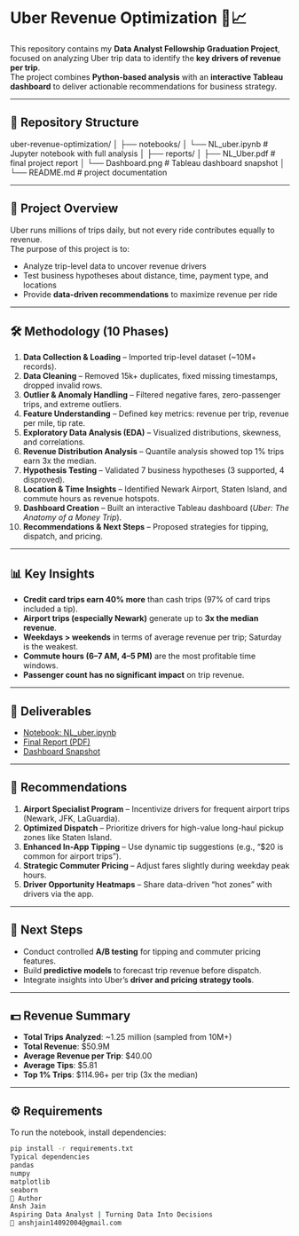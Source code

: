 # Uber Revenue Optimization 🚖📈

This repository contains my **Data Analyst Fellowship Graduation Project**, focused on analyzing Uber trip data to identify the **key drivers of revenue per trip**.  
The project combines **Python-based analysis** with an **interactive Tableau dashboard** to deliver actionable recommendations for business strategy.

---

## 📂 Repository Structure
uber-revenue-optimization/
│
├── notebooks/
│ └── NL_uber.ipynb # Jupyter notebook with full analysis
│
├── reports/
│ ├── NL_Uber.pdf # final project report
│ └── Dashboard.png # Tableau dashboard snapshot
│
└── README.md # project documentation

---

## 📌 Project Overview
Uber runs millions of trips daily, but not every ride contributes equally to revenue.  
The purpose of this project is to:
- Analyze trip-level data to uncover revenue drivers  
- Test business hypotheses about distance, time, payment type, and locations  
- Provide **data-driven recommendations** to maximize revenue per ride  

---

## 🛠️ Methodology (10 Phases)

1. **Data Collection & Loading** – Imported trip-level dataset (~10M+ records).  
2. **Data Cleaning** – Removed 15k+ duplicates, fixed missing timestamps, dropped invalid rows.  
3. **Outlier & Anomaly Handling** – Filtered negative fares, zero-passenger trips, and extreme outliers.  
4. **Feature Understanding** – Defined key metrics: revenue per trip, revenue per mile, tip rate.  
5. **Exploratory Data Analysis (EDA)** – Visualized distributions, skewness, and correlations.  
6. **Revenue Distribution Analysis** – Quantile analysis showed top 1% trips earn 3x the median.  
7. **Hypothesis Testing** – Validated 7 business hypotheses (3 supported, 4 disproved).  
8. **Location & Time Insights** – Identified Newark Airport, Staten Island, and commute hours as revenue hotspots.  
9. **Dashboard Creation** – Built an interactive Tableau dashboard (*Uber: The Anatomy of a Money Trip*).  
10. **Recommendations & Next Steps** – Proposed strategies for tipping, dispatch, and pricing.  

---

## 📊 Key Insights
- **Credit card trips earn 40% more** than cash trips (97% of card trips included a tip).  
- **Airport trips (especially Newark)** generate up to **3x the median revenue**.  
- **Weekdays > weekends** in terms of average revenue per trip; Saturday is the weakest.  
- **Commute hours (6–7 AM, 4–5 PM)** are the most profitable time windows.  
- **Passenger count has no significant impact** on trip revenue.  

---

## 📑 Deliverables
- [Notebook: NL_uber.ipynb](./notebooks/NL_uber.ipynb)  
- [Final Report (PDF)](./reports/NL_Uber.pdf)  
- [Dashboard Snapshot](./reports/Dashboard.png)  

---

## 🚀 Recommendations
1. **Airport Specialist Program** – Incentivize drivers for frequent airport trips (Newark, JFK, LaGuardia).  
2. **Optimized Dispatch** – Prioritize drivers for high-value long-haul pickup zones like Staten Island.  
3. **Enhanced In-App Tipping** – Use dynamic tip suggestions (e.g., “$20 is common for airport trips”).  
4. **Strategic Commuter Pricing** – Adjust fares slightly during weekday peak hours.  
5. **Driver Opportunity Heatmaps** – Share data-driven “hot zones” with drivers via the app.  

---

## 🔮 Next Steps
- Conduct controlled **A/B testing** for tipping and commuter pricing features.  
- Build **predictive models** to forecast trip revenue before dispatch.  
- Integrate insights into Uber’s **driver and pricing strategy tools**.  

---

## 💵 Revenue Summary
- **Total Trips Analyzed**: ~1.25 million (sampled from 10M+)  
- **Total Revenue**: $50.9M  
- **Average Revenue per Trip**: $40.00  
- **Average Tips**: $5.81  
- **Top 1% Trips**: $114.96+ per trip (3x the median)  

---

## ⚙️ Requirements
To run the notebook, install dependencies:
```bash
pip install -r requirements.txt
Typical dependencies
pandas
numpy
matplotlib
seaborn
👤 Author
Ansh Jain
Aspiring Data Analyst | Turning Data Into Decisions 
📧 anshjain14092004@gmail.com
